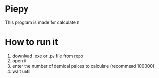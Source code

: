 # Piepy
This program is made for calculate π

# How to run it
1. download .exe or .py file from repo
2. open it
3. enter the number of demical palces to calculate (recommend 100000)
4. wait until 
